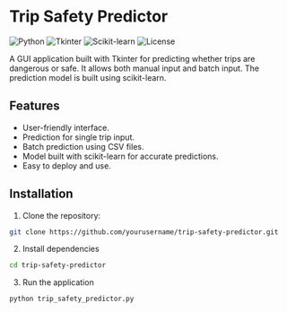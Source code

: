 # Trip Safety Predictor

![Python](https://img.shields.io/badge/python-v3.8-blue)
![Tkinter](https://img.shields.io/badge/tkinter-v8.6-orange)
![Scikit-learn](https://img.shields.io/badge/scikit--learn-v0.24.2-yellow)
![License](https://img.shields.io/badge/license-MIT-green)

A GUI application built with Tkinter for predicting whether trips are dangerous or safe. It allows both manual input and batch input. The prediction model is built using scikit-learn.

## Features

- User-friendly interface.
- Prediction for single trip input.
- Batch prediction using CSV files.
- Model built with scikit-learn for accurate predictions.
- Easy to deploy and use.

## Installation

1. Clone the repository:

```bash
git clone https://github.com/yourusername/trip-safety-predictor.git
```

2. Install dependencies
```bash
cd trip-safety-predictor
```

3. Run the application
```bash
python trip_safety_predictor.py
```
